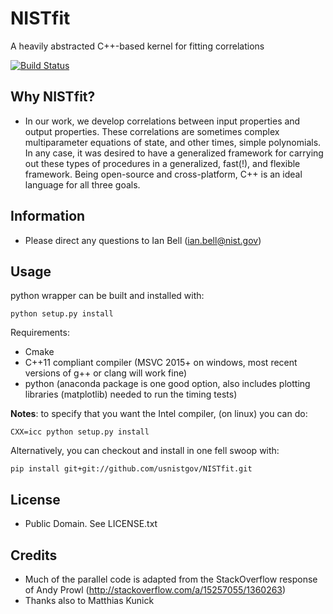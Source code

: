 # NISTfit

A heavily abstracted C++-based kernel for fitting correlations

[![Build Status](https://travis-ci.org/usnistgov/NISTfit.svg?branch=master)](https://travis-ci.org/usnistgov/NISTfit)

## Why NISTfit?

  - In our work, we develop correlations between input properties and output properties.  These correlations are sometimes complex multiparameter equations of state, and other times, simple polynomials.  In any case, it was desired to have a generalized framework for carrying out these types of procedures in a generalized, fast(!), and flexible framework.  Being open-source and cross-platform, C++ is an ideal language for all three goals.

## Information

  - Please direct any questions to Ian Bell (ian.bell@nist.gov)

## Usage

python wrapper can be built and installed with:

```
python setup.py install
``` 

Requirements:
* Cmake
* C++11 compliant compiler (MSVC 2015+ on windows, most recent versions of g++ or clang will work fine)
* python (anaconda package is one good option, also includes plotting libraries (matplotlib) needed to run the timing tests)

**Notes**: to specify that you want the Intel compiler, (on linux) you can do:

```
CXX=icc python setup.py install
```

Alternatively, you can checkout and install in one fell swoop with:
```
pip install git+git://github.com/usnistgov/NISTfit.git
```
  
## License

  - Public Domain.  See LICENSE.txt

## Credits

  - Much of the parallel code is adapted from the StackOverflow response of Andy Prowl (http://stackoverflow.com/a/15257055/1360263)
  - Thanks also to Matthias Kunick